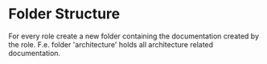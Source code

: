# Folder Structure

For every role create a new folder containing the documentation created by the role.
F.e. folder 'architecture' holds all architecture related documentation.
